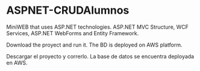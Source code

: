 # ASPNET-CRUDAlumnos
MiniWEB that uses ASP.NET technologies. ASP.NET MVC Structure, WCF Services, ASP.NET WebForms and Entity Framework.

Download the proyect and run it. The BD is deployed on AWS platform. 

Descargar el proyecto y correrlo. La base de datos se encuentra deployada en AWS. 

